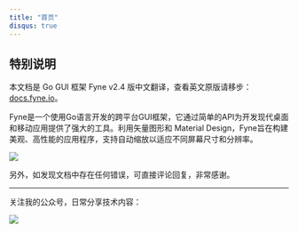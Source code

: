 ```yaml
---
title: "首页"
disqus: true
---
```


## 特别说明

本文档是 Go GUI 框架 Fyne v2.4 版中文翻译，查看英文原版请移步：[docs.fyne.io](https://docs.fyne.io/)。

Fyne是一个使用Go语言开发的跨平台GUI框架，它通过简单的API为开发现代桌面和移动应用提供了强大的工具。利用矢量图形和 Material Design，Fyne旨在构建美观、高性能的应用程序，支持自动缩放以适应不同屏幕尺寸和分辨率。

![](https://cdn.jsdelivr.net/gh/poloxue/images@gofyne/banner.png)

另外，如发现文档中存在任何错误，可直接评论回复，非常感谢。

---

关注我的公众号，日常分享技术内容：

![](https://cdn.jsdelivr.net/gh/poloxue/images@main/wechat.png)

